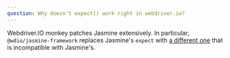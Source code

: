 ```yaml
---
question: Why doesn't expect() work right in webdriver.io?
---
```


Webdriver.IO monkey patches Jasmine extensively. In particular, 
`@wdio/jasmine-framework` replaces Jasmine's `expect` with 
[a different one](https://webdriver.io/docs/api/expect-webdriverio/) that is
incompatible with Jasmine's.
